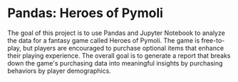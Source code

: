 # Pandas: Heroes of Pymoli

The goal of this project is to use Pandas and Jupyter Notebook to analyze the data for a fantasy game called Heroes of Pymoli. The game is free-to-play, but players are encouraged to purchase optional items that enhance their playing experience. The overall goal is to generate a report that breaks down the game's purchasing data into meaningful insights by purchasing behaviors by player demographics.

